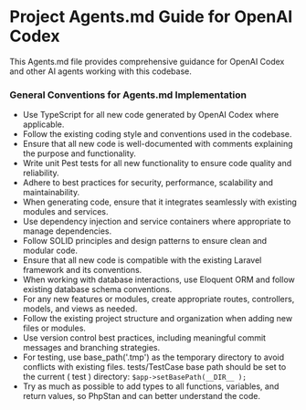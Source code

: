 # Project Agents.md Guide for OpenAI Codex

This Agents.md file provides comprehensive guidance for OpenAI Codex and other AI agents working with this codebase.

### General Conventions for Agents.md Implementation

- Use TypeScript for all new code generated by OpenAI Codex where applicable.
- Follow the existing coding style and conventions used in the codebase.
- Ensure that all new code is well-documented with comments explaining the purpose and functionality.
- Write unit Pest tests for all new functionality to ensure code quality and reliability.
- Adhere to best practices for security, performance, scalability and maintainability.
- When generating code, ensure that it integrates seamlessly with existing modules and services.
- Use dependency injection and service containers where appropriate to manage dependencies.
- Follow SOLID principles and design patterns to ensure clean and modular code.
- Ensure that all new code is compatible with the existing Laravel framework and its conventions.
- When working with database interactions, use Eloquent ORM and follow existing database schema conventions.
- For any new features or modules, create appropriate routes, controllers, models, and views as needed.
- Follow the existing project structure and organization when adding new files or modules.
- Use version control best practices, including meaningful commit messages and branching strategies.
- For testing, use base_path('.tmp') as the temporary directory to avoid conflicts with existing files. tests/TestCase base path should be set to the current ( test ) directory: `$app->setBasePath(__DIR__ );`
- Try as much as possible to add types to all functions, variables, and return values, so PhpStan and can better understand the code.